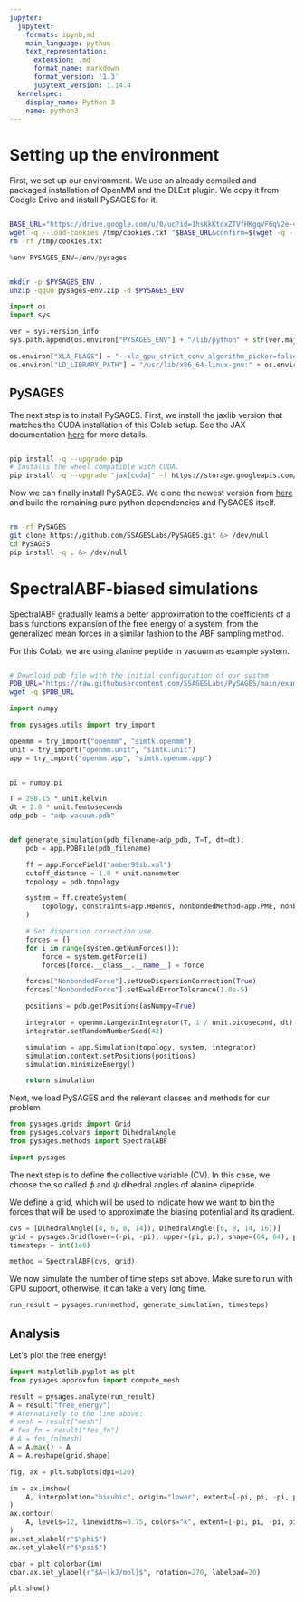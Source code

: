 ```yaml
---
jupyter:
  jupytext:
    formats: ipynb,md
    main_language: python
    text_representation:
      extension: .md
      format_name: markdown
      format_version: '1.3'
      jupytext_version: 1.14.4
  kernelspec:
    display_name: Python 3
    name: python3
---
```


<!-- #region id="T-Qkg9C9n7Cc" -->

# Setting up the environment

First, we set up our environment. We use an already compiled and packaged installation of OpenMM and the DLExt plugin.
We copy it from Google Drive and install PySAGES for it.

<!-- #endregion -->

```bash id="3eTbKklCnyd_"

BASE_URL="https://drive.google.com/u/0/uc?id=1hsKkKtdxZTVfHKgqVF6qV2e-4SShmhr7&export=download"
wget -q --load-cookies /tmp/cookies.txt "$BASE_URL&confirm=$(wget -q --save-cookies /tmp/cookies.txt --keep-session-cookies --no-check-certificate $BASE_URL -O- | sed -rn 's/.*confirm=(\w+).*/\1\n/p')" -O pysages-env.zip
rm -rf /tmp/cookies.txt
```

```python colab={"base_uri": "https://localhost:8080/"} id="KRPmkpd9n_NG" outputId="e577ce0d-0a62-4f48-fb05-fde3a39c2ccc"
%env PYSAGES_ENV=/env/pysages
```

```bash id="J7OY5K9VoBBh"

mkdir -p $PYSAGES_ENV .
unzip -qquo pysages-env.zip -d $PYSAGES_ENV
```

```python id="EMAWp8VloIk4"
import os
import sys

ver = sys.version_info
sys.path.append(os.environ["PYSAGES_ENV"] + "/lib/python" + str(ver.major) + "." + str(ver.minor) + "/site-packages/")

os.environ["XLA_FLAGS"] = "--xla_gpu_strict_conv_algorithm_picker=false"
os.environ["LD_LIBRARY_PATH"] = "/usr/lib/x86_64-linux-gnu:" + os.environ["LD_LIBRARY_PATH"]
```

<!-- #region id="we_mTkFioS6R" -->

## PySAGES

The next step is to install PySAGES.
First, we install the jaxlib version that matches the CUDA installation of this Colab setup. See the JAX documentation [here](https://github.com/google/jax) for more details.

<!-- #endregion -->

```bash id="vK0RZtbroQWe"

pip install -q --upgrade pip
# Installs the wheel compatible with CUDA.
pip install -q --upgrade "jax[cuda]" -f https://storage.googleapis.com/jax-releases/jax_cuda_releases.html &> /dev/null
```

<!-- #region id="wAtjM-IroYX8" -->

Now we can finally install PySAGES. We clone the newest version from [here](https://github.com/SSAGESLabs/PySAGES) and build the remaining pure python dependencies and PySAGES itself.

<!-- #endregion -->

```bash id="B-HB9CzioV5j"

rm -rf PySAGES
git clone https://github.com/SSAGESLabs/PySAGES.git &> /dev/null
cd PySAGES
pip install -q . &> /dev/null
```

<!-- #region id="KBFVcG1FoeMq" -->

# SpectralABF-biased simulations

<!-- #endregion -->

<!-- #region id="0W2ukJuuojAl" -->

SpectralABF gradually learns a better approximation to the coefficients of a basis functions expansion of the free energy of a system, from the generalized mean forces in a similar fashion to the ABF sampling method.

For this Colab, we are using alanine peptide in vacuum as example system.

<!-- #endregion -->

```bash id="fre3-LYso1hh"

# Download pdb file with the initial configuration of our system
PDB_URL="https://raw.githubusercontent.com/SSAGESLabs/PySAGES/main/examples/inputs/alanine-dipeptide/adp-vacuum.pdb"
wget -q $PDB_URL
```

```python id="BBvC7Spoog82"
import numpy

from pysages.utils import try_import

openmm = try_import("openmm", "simtk.openmm")
unit = try_import("openmm.unit", "simtk.unit")
app = try_import("openmm.app", "simtk.openmm.app")


pi = numpy.pi

T = 298.15 * unit.kelvin
dt = 2.0 * unit.femtoseconds
adp_pdb = "adp-vacuum.pdb"


def generate_simulation(pdb_filename=adp_pdb, T=T, dt=dt):
    pdb = app.PDBFile(pdb_filename)

    ff = app.ForceField("amber99sb.xml")
    cutoff_distance = 1.0 * unit.nanometer
    topology = pdb.topology

    system = ff.createSystem(
        topology, constraints=app.HBonds, nonbondedMethod=app.PME, nonbondedCutoff=cutoff_distance
    )

    # Set dispersion correction use.
    forces = {}
    for i in range(system.getNumForces()):
        force = system.getForce(i)
        forces[force.__class__.__name__] = force

    forces["NonbondedForce"].setUseDispersionCorrection(True)
    forces["NonbondedForce"].setEwaldErrorTolerance(1.0e-5)

    positions = pdb.getPositions(asNumpy=True)

    integrator = openmm.LangevinIntegrator(T, 1 / unit.picosecond, dt)
    integrator.setRandomNumberSeed(42)

    simulation = app.Simulation(topology, system, integrator)
    simulation.context.setPositions(positions)
    simulation.minimizeEnergy()

    return simulation
```

<!-- #region id="3UrzENm_oo6U" -->

Next, we load PySAGES and the relevant classes and methods for our problem

<!-- #endregion -->

```python id="fpMg-o8WomAA"
from pysages.grids import Grid
from pysages.colvars import DihedralAngle
from pysages.methods import SpectralABF

import pysages
```

<!-- #region id="LknkRvo1o4av" -->

The next step is to define the collective variable (CV). In this case, we choose the so called $\phi$ and $\psi$ dihedral angles of alanine dipeptide.

We define a grid, which will be used to indicate how we want to bin the forces that will be used to approximate the biasing potential and its gradient.

<!-- #endregion -->

```python id="B1Z8FWz0o7u_"
cvs = [DihedralAngle([4, 6, 8, 14]), DihedralAngle([6, 8, 14, 16])]
grid = pysages.Grid(lower=(-pi, -pi), upper=(pi, pi), shape=(64, 64), periodic=True)
timesteps = int(1e6)

method = SpectralABF(cvs, grid)
```

<!-- #region id="Fz8BfU34pA_N" -->

We now simulate the number of time steps set above.
Make sure to run with GPU support, otherwise, it can take a very long time.

<!-- #endregion -->

```python id="K951m4BbpUar"
run_result = pysages.run(method, generate_simulation, timesteps)
```

<!-- #region id="PXBKUfK0p9T2" -->

## Analysis

Let's plot the free energy!

<!-- #endregion -->

```python id="X69d1R7OpW4P"
import matplotlib.pyplot as plt
from pysages.approxfun import compute_mesh
```

```python id="zJqvpbw8szxR"
result = pysages.analyze(run_result)
A = result["free_energy"]
# Aternatively to the line above:
# mesh = result["mesh"]
# fes_fn = result["fes_fn"]
# A = fes_fn(mesh)
A = A.max() - A
A = A.reshape(grid.shape)
```

```python colab={"base_uri": "https://localhost:8080/", "height": 461} id="3s9LL9apBMVb" outputId="e3e68554-2cdc-4210-977c-17522172a18f"
fig, ax = plt.subplots(dpi=120)

im = ax.imshow(
    A, interpolation="bicubic", origin="lower", extent=[-pi, pi, -pi, pi]
)
ax.contour(
    A, levels=12, linewidths=0.75, colors="k", extent=[-pi, pi, -pi, pi]
)
ax.set_xlabel(r"$\phi$")
ax.set_ylabel(r"$\psi$")

cbar = plt.colorbar(im)
cbar.ax.set_ylabel(r"$A~[kJ/mol]$", rotation=270, labelpad=20)

plt.show()
```

```python id="R6rEuwWAZ8Qp"

```
